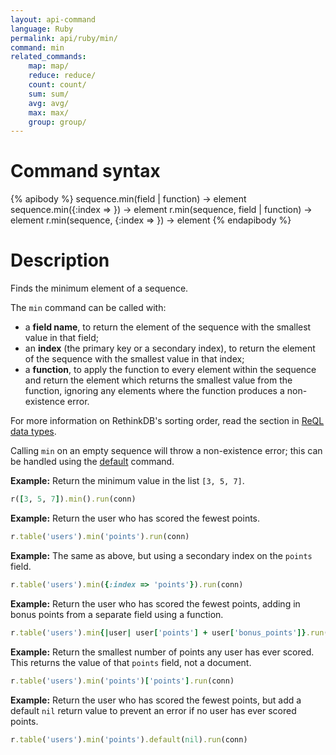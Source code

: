 ```yaml
---
layout: api-command
language: Ruby
permalink: api/ruby/min/
command: min
related_commands:
    map: map/
    reduce: reduce/
    count: count/
    sum: sum/
    avg: avg/
    max: max/
    group: group/
---
```


# Command syntax #

{% apibody %}
sequence.min(field | function) &rarr; element
sequence.min({:index => <indexname>}) &rarr; element
r.min(sequence, field | function) &rarr; element
r.min(sequence, {:index => <indexname>}) &rarr; element
{% endapibody %}

# Description #

Finds the minimum element of a sequence.

The `min` command can be called with:

* a **field name**, to return the element of the sequence with the smallest value in that field;
* an **index** (the primary key or a secondary index), to return the element of the sequence with the smallest value in that index;
* a **function**, to apply the function to every element within the sequence and return the element which returns the smallest value from the function, ignoring any elements where the function produces a non-existence error.

For more information on RethinkDB's sorting order, read the section in [ReQL data types](/docs/data-types/#sorting-order).

Calling `min` on an empty sequence will throw a non-existence error; this can be handled using the [default](/api/ruby/default/) command.

__Example:__ Return the minimum value in the list `[3, 5, 7]`.

```rb
r([3, 5, 7]).min().run(conn)
```

__Example:__ Return the user who has scored the fewest points.

```rb
r.table('users').min('points').run(conn)
```

__Example:__ The same as above, but using a secondary index on the `points` field.

```rb
r.table('users').min({:index => 'points'}).run(conn)
```

__Example:__ Return the user who has scored the fewest points, adding in bonus points from a separate field using a function.

```rb
r.table('users').min{|user| user['points'] + user['bonus_points']}.run(conn)
```

__Example:__ Return the smallest number of points any user has ever scored. This returns the value of that `points` field, not a document.

```rb
r.table('users').min('points')['points'].run(conn)
```

__Example:__ Return the user who has scored the fewest points, but add a default `nil` return value to prevent an error if no user has ever scored points.

```rb
r.table('users').min('points').default(nil).run(conn)
```
